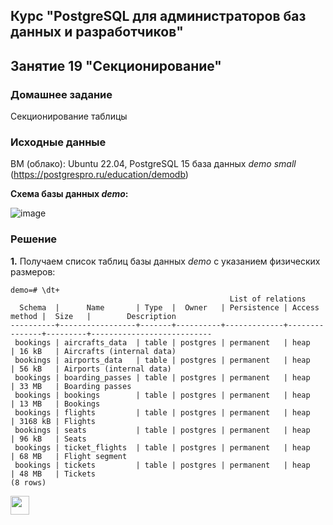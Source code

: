 ## Курс "PostgreSQL для администраторов баз данных и разработчиков"

## Занятие 19 "Секционирование"

### Домашнее задание
Секционирование таблицы

### Исходные данные
ВМ (облако): Ubuntu 22.04, PostgreSQL 15
база данных _demo small_ (https://postgrespro.ru/education/demodb)  

**Схема базы данных _demo_:**

![image](https://github.com/KstatyStudio/OTUS_PostgreSQL/assets/157008688/3d6c1854-bb3b-47b4-a2f6-16bc6d971650)
  
### Решение  

**1.** Получаем список таблиц базы данных _demo_ с указанием физических размеров:  
```
demo=# \dt+
                                                 List of relations
  Schema  |      Name       | Type  |  Owner   | Persistence | Access method |  Size   |        Description
----------+-----------------+-------+----------+-------------+---------------+---------+---------------------------
 bookings | aircrafts_data  | table | postgres | permanent   | heap          | 16 kB   | Aircrafts (internal data)
 bookings | airports_data   | table | postgres | permanent   | heap          | 56 kB   | Airports (internal data)
 bookings | boarding_passes | table | postgres | permanent   | heap          | 33 MB   | Boarding passes
 bookings | bookings        | table | postgres | permanent   | heap          | 13 MB   | Bookings
 bookings | flights         | table | postgres | permanent   | heap          | 3168 kB | Flights
 bookings | seats           | table | postgres | permanent   | heap          | 96 kB   | Seats
 bookings | ticket_flights  | table | postgres | permanent   | heap          | 68 MB   | Flight segment
 bookings | tickets         | table | postgres | permanent   | heap          | 48 MB   | Tickets
(8 rows)
```


<code><img height="30" src="https://cdn.jsdelivr.net/npm/simple-icons@3.13.0/icons/postgresql.svg"></code>

